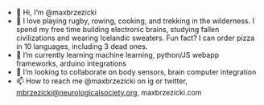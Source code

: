- 👋 Hi, I’m @maxbrzezicki
- 👀 I love playing rugby, rowing, cooking, and trekking in the wilderness. I spend my free time building electronic brains, studying fallen civilizations and wearing Icelandic sweaters. Fun fact? I can order pizza in 10 languages, including 3 dead ones.
- 🌱 I’m currently learning machine learning, python/JS webapp frameworks, arduino integrations
- 💞️ I’m looking to collaborate on body sensors, brain computer integration
- 📫 How to reach me @maxbrzezicki on ig or twitter, mbrzezicki@neurologicalsociety.org, maxbrzezicki.com

<!---
maxbrzezicki/maxbrzezicki is a ✨ special ✨ repository because its `README.md` (this file) appears on your GitHub profile.
You can click the Preview link to take a look at your changes.
--->
